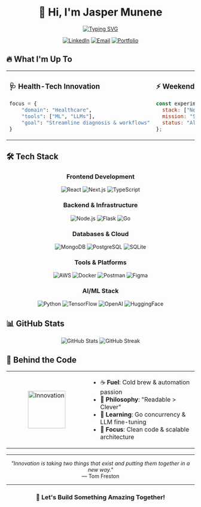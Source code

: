 # <div align="center">👋 Hi, I'm Jasper Munene</div>

<div align="center">
 
  [![Typing SVG](https://readme-typing-svg.herokuapp.com?font=Fira+Code&pause=1000&color=2E97F7&center=true&vCenter=true&random=false&width=600&lines=🚀+Fullstack+Developer;🤖+ML+%26+LLMs+for+Health-Tech+and+Commerce;⚡+Scalable+Solutions+Architect)](https://git.io/typing-svg)
</div>

<div align="center">
  
  [![LinkedIn](https://img.shields.io/badge/LinkedIn-0077B5?style=for-the-badge&logo=linkedin&logoColor=white)](http://linkedin.com/in/jasper-munene)
  [![Email](https://img.shields.io/badge/Email-EA4335?style=for-the-badge&logo=gmail&logoColor=white)](mailto:devjaspermunene@gmail.com)
  [![Portfolio](https://img.shields.io/badge/Portfolio-4CAF50?style=for-the-badge&logo=googlechrome&logoColor=white)](https://jaspermunene.netlify.app/)

</div>

## 🔥 What I'm Up To

<table align="center">
<tr>
<td width="50%">

### 🩺 Health-Tech Innovation
```python
focus = {
    "domain": "Healthcare",
    "tools": ["ML", "LLMs"],
    "goal": "Streamline diagnosis & workflows"
}
```

</td>
<td width="50%">

### ⚡ Weekend Projects
```javascript
const experiments = {
  stack: ["Next.js", "Go", "AWS"],
  mission: "Solve real problems",
  status: "Always building"
};
```

</td>
</tr>
</table>

## 🛠️ Tech Stack

<div align="center">

### Frontend Development
![React](https://img.shields.io/badge/React-61DAFB?style=flat-square&logo=react&logoColor=black)
![Next.js](https://img.shields.io/badge/Next.js-000000?style=flat-square&logo=next.js&logoColor=white)
![TypeScript](https://img.shields.io/badge/TypeScript-3178C6?style=flat-square&logo=typescript&logoColor=white)

### Backend & Infrastructure
![Node.js](https://img.shields.io/badge/Node.js-339933?style=flat-square&logo=node.js&logoColor=white)
![Flask](https://img.shields.io/badge/Flask-000000?style=flat-square&logo=flask&logoColor=white)
![Go](https://img.shields.io/badge/Go-00ADD8?style=flat-square&logo=go&logoColor=white)

### Databases & Cloud
![MongoDB](https://img.shields.io/badge/MongoDB-47A248?style=flat-square&logo=mongodb&logoColor=white)
![PostgreSQL](https://img.shields.io/badge/PostgreSQL-4169E1?style=flat-square&logo=postgresql&logoColor=white)
![SQLite](https://img.shields.io/badge/SQLite-003B57?style=flat-square&logo=sqlite&logoColor=white)

### Tools & Platforms
![AWS](https://img.shields.io/badge/AWS-232F3E?style=flat-square&logo=amazon-aws&logoColor=white)
![Docker](https://img.shields.io/badge/Docker-2496ED?style=flat-square&logo=docker&logoColor=white)
![Postman](https://img.shields.io/badge/Postman-FF6C37?style=flat-square&logo=postman&logoColor=white)
![Figma](https://img.shields.io/badge/Figma-F24E1E?style=flat-square&logo=figma&logoColor=white)

### AI/ML Stack
![Python](https://img.shields.io/badge/Python-3776AB?style=flat-square&logo=python&logoColor=white)
![TensorFlow](https://img.shields.io/badge/TensorFlow-FF6F00?style=flat-square&logo=tensorflow&logoColor=white)
![OpenAI](https://img.shields.io/badge/OpenAI-412991?style=flat-square&logo=openai&logoColor=white)
![HuggingFace](https://img.shields.io/badge/🤗%20HuggingFace-FFD21E?style=flat-square)

</div>

## 📊 GitHub Stats

<div align="center">
  <img src="https://github-readme-stats.vercel.app/api?username=JasperMunene&show_icons=true&theme=tokyonight&hide_border=true&include_all_commits=true&count_private=true" alt="GitHub Stats" />
  
  <img src="https://github-readme-streak-stats.herokuapp.com/?user=JasperMunene&theme=tokyonight&hide_border=true" alt="GitHub Streak" />
</div>

## 💭 Behind the Code

<table align="center">
<tr>
<td width="200px" align="center">
  <img src="https://media.giphy.com/media/VTtANKl0beDFQRLDTh/giphy.gif" width="100" alt="Innovation">
</td>
<td>

- ☕ **Fuel**: Cold brew & automation passion
- 🧼 **Philosophy**: "Readable > Clever"
- 🚀 **Learning**: Go concurrency & LLM fine-tuning
- 🎯 **Focus**: Clean code & scalable architecture

</td>
</tr>
</table>

<div align="center">

---

<em>"Innovation is taking two things that exist and putting them together in a new way."</em>  
— Tom Freston

---

### 💌 Let's Build Something Amazing Together!

</div>

